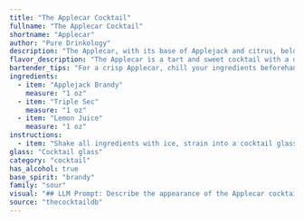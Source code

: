 ```yaml
---
title: "The Applecar Cocktail"
fullname: "The Applecar Cocktail"
shortname: "Applecar"
author: "Pure Drinkology"
description: "The Applecar, with its base of Applejack and citrus, belongs to the Sour family of cocktails. Its origin is likely a modern twist on classic sour recipes, incorporating the unique flavor of Applejack, a spirit distilled from apple cider. "
flavor_description: "The Applecar is a tart and sweet cocktail with a delightful balance.  Applejack's rustic apple flavor shines through, softened by the citrusy zest of Triple Sec. Lemon juice adds a bright acidity that cuts through the sweetness, creating a refreshing and complex experience.  It's a perfect blend of fruity sweetness and tartness, with a subtle hint of applejack's unique character. "
bartender_tips: "For a crisp Applecar, chill your ingredients beforehand. Use fresh lemon juice for optimal flavor. Shake vigorously with ice to ensure proper dilution and a refreshing chill. Strain into a chilled coupe glass, and garnish with a lemon twist for an elegant touch. "
ingredients:
  - item: "Applejack Brandy"
    measure: "1 oz"
  - item: "Triple Sec"
    measure: "1 oz"
  - item: "Lemon Juice"
    measure: "1 oz"
instructions:
  - item: "Shake all ingredients with ice, strain into a cocktail glass, and serve."
glass: "Cocktail glass"
category: "cocktail"
has_alcohol: true
base_spirit: "brandy"
family: "sour"
visual: "## LLM Prompt: Describe the appearance of the Applecar cocktail.**Imagine a cocktail called Applecar made with:*** **Applejack:** A clear, slightly amber-colored apple brandy with a rich, fruity aroma.* **Triple Sec:** A clear, orange-flavored liqueur with a sweet and citrusy aroma.* **Lemon Juice:** Freshly squeezed, bright yellow juice with a tart, tangy flavor.**Consider the following factors:*** **Color:** What color would the combination of these ingredients create? Would it be a pale yellow, a vibrant amber, or something in between?* **Clarity:** Would the drink be clear, cloudy, or slightly hazy?* **Texture:** Would it be smooth, silky, or slightly viscous?* **Garnish:** What type of garnish would complement the flavor profile and enhance the visual appeal of the drink?**Describe the appearance of the Applecar cocktail in detail, evoking a vivid image in the reader's mind.** "
source: "thecocktaildb"
---
```


